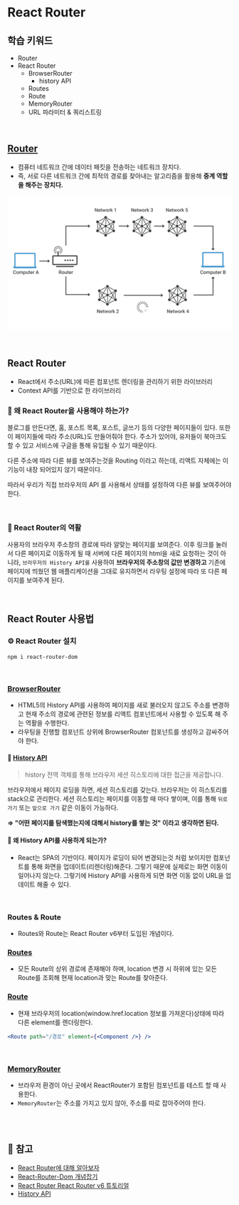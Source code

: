 # React Router

## 학습 키워드

- Router
- React Router
  - BrowserRouter
    - history API
  - Routes
  - Route
  - MemoryRouter
  - URL 파라미터 & 쿼리스트링

<br/>

## [Router](https://ko.wikipedia.org/wiki/%EB%9D%BC%EC%9A%B0%ED%84%B0)

- 컴퓨터 네트워크 간에 데이터 패킷을 전송하는 네트워크 장치다.
- 즉, 서로 다른 네트워크 간에 최적의 경로를 찾아내는 알고리즘을 활용해 __중계 역할을 해주는 장치다.__

![Routing Diagram](./image/routing_diagram.svg)

<br/>

## React Router

- React에서 주소(URL)에 따른 컴포넌트 렌더링을 관리하기 위한 라이브러리
- Context API를 기반으로 한 라이브러리

### 🤔 왜 React Router을 사용해야 하는가?

블로그를 만든다면, 홈, 포스트 목록, 포스트, 글쓰기 등의 다양한 페이지들이 있다. 또한 이 페이지들에 따라 주소(URL)도 만들어줘야 한다. 주소가 있어야, 유저들이 북마크도 할 수 있고 서비스에 구글을 통해 유입될 수 있기 때문이다.

다른 주소에 따라 다른 뷰를 보여주는것을 Routing 이라고 하는데, 리액트 자체에는 이 기능이 내장 되어있지 않기 때문이다.

따라서 우리가 직접 브라우저의 API 를 사용해서 상태를 설정하여 다른 뷰를 보여주어야 한다.

<br/>

### 🤖 React Router의 역활

사용자의 브라우저 주소창의 경로에 따라 알맞는 페이지를 보여준다. 이후 링크를 눌러서 다른 페이지로 이동하게 될 때 서버에 다른 페이지의 html을 새로 요청하는 것이 아니라, `브라우저의 History API를` 사용하여 __브라우저의 주소창의 값만 변경하고__ 기존에 페이지에 띄웠던 웹 애플리케이션을 그대로 유지하면서 라우팅 설정에 따라 또 다른 페이지를 보여주게 된다.

<br/>

## React Router 사용법

### ⚙️ React Router 설치

```shell
npm i react-router-dom
```

<br/>

### [BrowserRouter](https://reactrouter.com/en/main/router-components/browser-router)

- HTML5의 History API를 사용하여 페이지를 새로 불러오지 않고도 주소를 변경하고 현재 주소의 경로에 관련된 정보를 리액트 컴포넌트에서 사용할 수 있도록 해 주는 역활을 수행한다.
- 라우팅을 진행할 컴포넌트 상위에 BrowserRouter 컴포넌트를 생성하고 감싸주어야 한다.

#### 📖 [History API](https://developer.mozilla.org/ko/docs/Web/API/History_API)

> history 전역 객체를 통해 브라우저 세션 히스토리에 대한 접근을 제공합니다.

브라우저에서 페이지 로딩을 하면, 세션 히스토리를 갖는다. 브라우저는 이 히스토리를 stack으로 관리한다.
세션 히스토리는 페이지를 이동할 때 마다 쌓이며, 이를 통해 `뒤로가기` 또는 `앞으로 가기` 같은 이동이 가능하다.

__⇒ "어떤 페이지를 탐색했는지에 대해서 history를 쌓는 것" 이라고 생각하면 된다.__

#### 🤔 왜 History API를 사용하게 되는가?

- React는 SPA의 기반이다. 페이지가 로딩이 되어 변경되는것 처럼 보이지만 컴포넌트를 통해 화면을 업데이트(리렌더링)해준다.
그렇기 때문에 실제로는 화면 이동이 일어나지 않는다. 그렇기에 History API를 사용하게 되면 화면 이동 없이 URL을 업데이트 해줄 수 있다.

<br/>

### Routes & Route

- Routes와 Route는 React Router v6부터 도입된 개념이다.

### [Routes](https://reactrouter.com/en/main/components/routes)

- 모든 Route의 상위 경로에 존재해야 하며, location 변경 시 하위에 있는 모든 Route를 조회해 현재 location과 맞는 Route를 찾아준다.

### [Route](https://reactrouter.com/en/main/route/route)

- 현재 브라우저의 location(window.href.location 정보를 가져온다)상태에 따라 다른 element를 렌더링한다.

```jsx
<Route path="/경로" element={<Component />} />
```

<br/>

### [MemoryRouter](https://reactrouter.com/en/main/router-components/memory-router)

- 브라우저 환경이 아닌 곳에서 ReactRouter가 포함된 컴포넌트를 테스트 할 때 사용한다.
- `MemoryRouter`는 주소를 가지고 있지 않아, 주소를 따로 잡아주어야 한다.

<br/>

<br/>

## 🔗 참고

- [React Router에 대해 알아보자](https://velog.io/@jeong_lululala/react-router-routes)
- [React-Router-Dom 개념잡기](https://velog.io/@kandy1002/React-Router-Dom-개념잡기)
- [React Router React Router v6 튜토리얼](https://velog.io/@velopert/react-router-v6-tutorial)
- [History API](https://velog.io/@minw0_o/history-API란)
